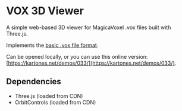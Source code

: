 # VOX 3D Viewer

A simple web-based 3D viewer for MagicaVoxel .vox files built with Three.js.

Implements the [basic .vox file format](https://github.com/ephtracy/voxel-model/tree/master).

Can be opened locally, or you can use this online version: [https://kartones.net/demos/033/](https://kartones.net/demos/033/).

## Dependencies

- Three.js (loaded from CDN)
- OrbitControls (loaded from CDN)

